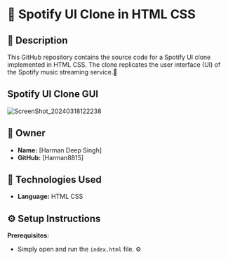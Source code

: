 # 🎵 Spotify UI Clone in HTML CSS

## 📝 Description

This GitHub repository contains the source code for a Spotify UI clone implemented in HTML CSS. The clone replicates the user interface (UI) of the Spotify music streaming service.🚀

## Spotify UI Clone GUI

![ScreenShot_20240318122238](https://github.com/Harman8815/Spotify_hompage_UI_Clone/assets/115714095/35222274-fcff-47a5-93b7-e2787ae81c13)

## 🤵 Owner

- **Name:** [Harman Deep Singh]
- **GitHub:** [Harman8815]

## 🚀 Technologies Used

- **Language:** HTML CSS 

## ⚙️ Setup Instructions

**Prerequisites:**
   - Simply open and run the `index.html` file. ⚙️


